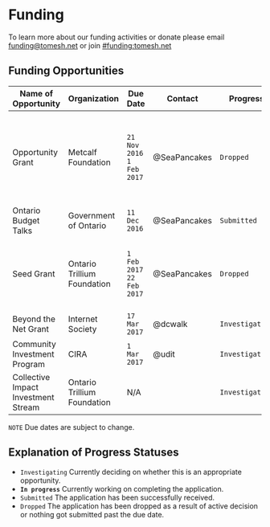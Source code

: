 # Funding 

To learn more about our funding activities or donate please email funding@tomesh.net or join [#funding:tomesh.net](https://chat.tomesh.net/#/room/#funding:tomesh.net)

## Funding Opportunities

| Name of Opportunity | Organization | Due Date | Contact | Progress | Notes |
|---------------------|--------------|----------|---------|----------|-------|
| Opportunity Grant | Metcalf Foundation | `21 Nov 2016` `1 Feb 2017` | @SeaPancakes | `Dropped` | Registration submitted but did not reach consensus during review of full application |
| Ontario Budget Talks | Government of Ontario | `11 Dec 2016` | @SeaPancakes | `Submitted` | |
| Seed Grant | Ontario Trillium Foundation | `1 Feb 2017` `22 Feb 2017` | @SeaPancakes | `Dropped` | Did not reach consensus during review of registration document |
| Beyond the Net Grant | Internet Society | `17 Mar 2017` | @dcwalk |`Investigating` | |
| Community Investment Program | CIRA | `1 Mar 2017` | @udit |`Investigating` | |
| Collective Impact Investment Stream | Ontario Trillium Foundation | N/A | | `Investigating` | |

`NOTE` Due dates are subject to change.

## Explanation of Progress Statuses

- `Investigating` Currently deciding on whether this is an appropriate opportunity.
- **`In progress`** Currently working on completing the application.
- `Submitted` The application has been successfully received.
- `Dropped` The application has been dropped as a result of active decision or nothing got submitted past the due date.
